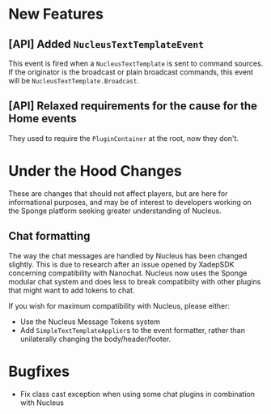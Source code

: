 # New Features

## \[API] Added `NucleusTextTemplateEvent`

This event is fired when a `NucleusTextTemplate` is sent to command sources. If the originator is the 
broadcast or plain broadcast commands, this event will be `NucleusTextTemplate.Broadcast`. 

## \[API] Relaxed requirements for the cause for the Home events

They used to require the `PluginContainer` at the root, now they don't.

# Under the Hood Changes

These are changes that should not affect players, but are here for informational purposes,
and may be of interest to developers working on the Sponge platform seeking greater understanding
of Nucleus.

## Chat formatting

The way the chat messages are handled by Nucleus has been changed slightly. This is due to research
after an issue opened by XadepSDK concerning compatibility with Nanochat. Nucleus now uses the 
Sponge modular chat system and does less to break compatibiity with other plugins that might want
to add tokens to chat.

If you wish for maximum compatibility with Nucleus, please either:

* Use the Nucleus Message Tokens system
* Add `SimpleTextTemplateApplier`s to the event formatter, rather than unilaterally changing the body/header/footer.

# Bugfixes

* Fix class cast exception when using some chat plugins in combination with Nucleus